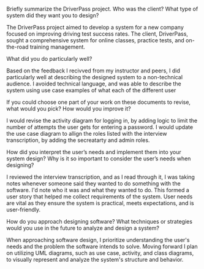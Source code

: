 Briefly summarize the DriverPass project. Who was the client? What type of system did they want you to design?

The DriverPass project aimed to develop a system for a new company focused on improving driving test success rates. The client, DriverPass, sought a comprehensive system for online classes, practice tests, and on-the-road training management.

What did you do particularly well?

Based on the feedback I recivved from my instructor and peers, I did particularly well at describing the designed system to a non-technical audience. I avoided technical language, and was able to describe the system using use case examples of what each of the different user

If you could choose one part of your work on these documents to revise, what would you pick? How would you improve it?

I would revise the activity diagram for logging in, by adding logic to limit the number of attempts the user gets for entering a password. I would update the use case diagram to allign the roles listed with the interview transcription, by adding the secreatarty and admin roles.

How did you interpret the user’s needs and implement them into your system design? Why is it so important to consider the user’s needs when designing?

I reviewed the interview transcription, and as I read through it, I was taking notes whenever someone said they wanted to do something with the software. I'd note who it was and what they wanted to do. This formed a user story that helped me collect requirements of the system. User needs are vital as they ensure the system is practical, meets expectations, and is user-friendly.

How do you approach designing software? What techniques or strategies would you use in the future to analyze and design a system?

When approaching software design, I prioritize understanding the user's needs and the problem the software intends to solve. Moving forward I plan on utilizing UML diagrams, such as use case, activity, and class diagrams, to visually represent and analyze the system's structure and behavior.
